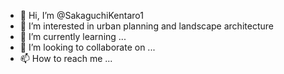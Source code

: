 - 👋 Hi, I’m @SakaguchiKentaro1
- 👀 I’m interested in urban planning and landscape architecture
- 🌱 I’m currently learning ...
- 💞️ I’m looking to collaborate on ...
- 📫 How to reach me ...

<!---
SakaguchiKentaro1/SakaguchiKentaro1 is a ✨ special ✨ repository because its `README.md` (this file) appears on your GitHub profile.
You can click the Preview link to take a look at your changes.
--->

